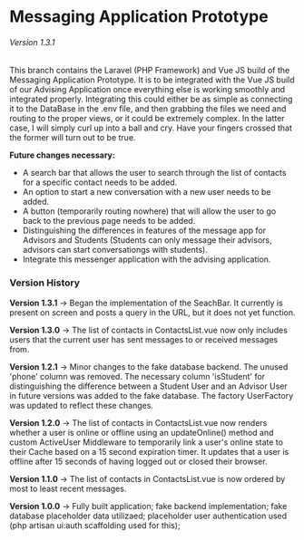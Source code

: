 <h1>Messaging Application Prototype</h1>

<h6>Version 1.3.1</h6>

<p>This branch contains the Laravel (PHP Framework) and Vue JS build of the Messaging Application Prototype. It is to be integrated with the Vue JS build of our Advising Application once everything else is working smoothly and integrated properly. Integrating this could either be as simple as connecting it to the DataBase in the .env file, and then grabbing the files we need and routing to the proper views, or it could be extremely complex. In the latter case, I will simply curl up into a ball and cry. Have your fingers crossed that the former will turn out to be true.</p>

<p><b>Future changes necessary:</b></p>
<ul>
<!--     <li>The list of contacts in ContactsList.vue needs to be ordered by most to least recent messages. Currently it is ordered by most to least unread messages.</li> -->
<!--     <li>The list of contacts in ContactsList.vue needs to only include users that the user currently logged in has already started conversations with. Currently it contains all users in the mysql users table.</li> -->
    <li>A search bar that allows the user to search through the list of contacts for a specific contact needs to be added.</li>
    <li>An option to start a new conversation with a new user needs to be added.</li>
    <li>A button (temporarily routing nowhere) that will allow the user to go back to the previous page needs to be added.</li>
    <li>Distinguishing the differences in features of the message app for Advisors and Students (Students can only message their advisors, advisors can start conversationgs with students).</li>
    <li>Integrate this messenger application with the advising application.</li>
</ul>

<h3>Version History</h3>
<p><b>Version 1.3.1</b> -> Began the implementation of the SeachBar. It currently is present on screen and posts a query in the URL, but it does not yet function.</p>
<p><b>Version 1.3.0</b> -> The list of contacts in ContactsList.vue now only includes users that the current user has sent messages to or received messages from.</p>
<p><b>Version 1.2.1</b> -> Minor changes to the fake database backend. The unused 'phone' column was removed. The necessary column 'isStudent' for distinguishing the difference between a Student User and an Advisor User in future versions was added to the fake database. The factory UserFactory was updated to reflect these changes.</p>
<p><b>Version 1.2.0</b> -> The list of contacts in ContactsList.vue now renders whether a user is online or offline using an updateOnline() method and custom ActiveUser Middleware to temporarily link a user's online state to their Cache based on a 15 second expiration timer. It updates that a user is offline after 15 seconds of having logged out or closed their browser.</p>
<p><b>Version 1.1.0</b> -> The list of contacts in ContactsList.vue is now ordered by most to least recent messages.</p>
<p><b>Version 1.0.0</b> -> Fully built application; fake backend implementation; fake database placeholder data utilizaed; placeholder user authentication used (php artisan ui:auth scaffolding used for this);</p>
